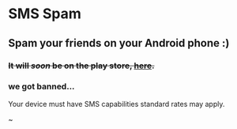 # SMS Spam
## Spam your friends on your Android phone :)

### ~~It will *soon* be on the play store, [here](https://play.google.com/store/apps/details?id=spam.cbrez101.gmail.com).~~
### we got banned...

Your device must have SMS capabilities
standard rates may apply.

~
